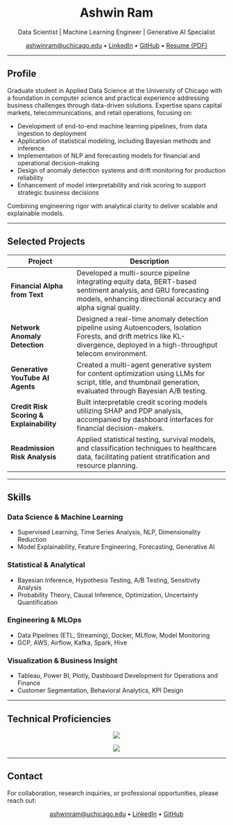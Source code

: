 <h1 align="center">Ashwin Ram</h1>
<p align="center">
  Data Scientist | Machine Learning Engineer | Generative AI Specialist
</p>

<p align="center">
  <a href="mailto:ashwinram@uchicago.edu">ashwinram@uchicago.edu</a> • 
  <a href="https://www.linkedin.com/in/ashwinramv/">LinkedIn</a> • 
  <a href="https://github.com/ashhhwin">GitHub</a> • 
  <a href="https://github.com/ashhhwin/ashhhwin/blob/main/Ashwin_Ram_Venkataraman-Resume.pdf">Resume (PDF)</a>
</p>

---

## Profile

Graduate student in Applied Data Science at the University of Chicago with a foundation in computer science and practical experience addressing business challenges through data-driven solutions. Expertise spans capital markets, telecommunications, and retail operations, focusing on:

- Development of end-to-end machine learning pipelines, from data ingestion to deployment
- Application of statistical modeling, including Bayesian methods and inference
- Implementation of NLP and forecasting models for financial and operational decision-making
- Design of anomaly detection systems and drift monitoring for production reliability
- Enhancement of model interpretability and risk scoring to support strategic business decisions

Combining engineering rigor with analytical clarity to deliver scalable and explainable models.

---

## Selected Projects

| Project | Description |
|---------|-------------|
| **Financial Alpha from Text** | Developed a multi-source pipeline integrating equity data, BERT-based sentiment analysis, and GRU forecasting models, enhancing directional accuracy and alpha signal quality. |
| **Network Anomaly Detection** | Designed a real-time anomaly detection pipeline using Autoencoders, Isolation Forests, and drift metrics like KL-divergence, deployed in a high-throughput telecom environment. |
| **Generative YouTube AI Agents** | Created a multi-agent generative system for content optimization using LLMs for script, title, and thumbnail generation, evaluated through Bayesian A/B testing. |
| **Credit Risk Scoring & Explainability** | Built interpretable credit scoring models utilizing SHAP and PDP analysis, accompanied by dashboard interfaces for financial decision-makers. |
| **Readmission Risk Analysis** | Applied statistical testing, survival models, and classification techniques to healthcare data, facilitating patient stratification and resource planning. |

---

## Skills

### Data Science & Machine Learning
- Supervised Learning, Time Series Analysis, NLP, Dimensionality Reduction
- Model Explainability, Feature Engineering, Forecasting, Generative AI

### Statistical & Analytical
- Bayesian Inference, Hypothesis Testing, A/B Testing, Sensitivity Analysis
- Probability Theory, Causal Inference, Optimization, Uncertainty Quantification

### Engineering & MLOps
- Data Pipelines (ETL, Streaming), Docker, MLflow, Model Monitoring
- GCP, AWS, Airflow, Kafka, Spark, Hive

### Visualization & Business Insight
- Tableau, Power BI, Plotly, Dashboard Development for Operations and Finance
- Customer Segmentation, Behavioral Analytics, KPI Design

---

## Technical Proficiencies

<p align="center">
  <img src="https://skillicons.dev/icons?i=python,r,tensorflow,pytorch,sklearn,docker,aws,gcp,spark,kafka,git,linux,sql,postgresql" />
</p>

<p align="center">
  <img src="https://skillicons.dev/icons?i=tableau,powerbi,jupyter,vscode,streamlit" />
</p>

---

## Contact

For collaboration, research inquiries, or professional opportunities, please reach out:

<p align="center">
  <a href="mailto:ashwinram@uchicago.edu">ashwinram@uchicago.edu</a> • 
  <a href="https://www.linkedin.com/in/ashwinramv/">LinkedIn</a> • 
  <a href="https://github.com/ashhhwin">GitHub</a>
</p>

